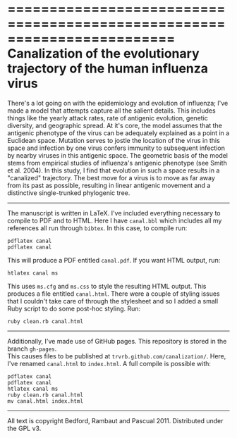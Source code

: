 ========================================================================
Canalization of the evolutionary trajectory of the human influenza virus
========================================================================

There's a lot going on with the epidemiology and evolution of influenza; I've made a model that 
attempts capture all the salient details. This includes things like the yearly attack rates, rate of 
antigenic evolution, genetic diversity, and geographic spread. At it's core, the model assumes that 
the antigenic phenotype of the virus can be adequately explained as a point in a Euclidean space. 
Mutation serves to jostle the location of the virus in this space and infection by one virus confers 
immunity to subsequent infection by nearby viruses in this antigenic space. The geometric basis of 
the model stems from empirical studies of influenza's antigenic phenotype (see Smith et al. 2004). 
In this study, I find that evolution in such a space results in a "canalized" trajectory. The best 
move for a virus is to move as far away from its past as possible, resulting in linear antigenic 
movement and a distinctive single-trunked phylogenic tree.

-------------------------------------------

The manuscript is written in LaTeX.  I've included everything necessary to compile to PDF and to 
HTML.  Here I have `canal.bbl` which includes all my references all run through `bibtex`. In this case, 
to compile run:

	pdflatex canal
	pdflatex canal
	
This will produce a PDF entitled `canal.pdf`.  If you want HTML output, run:

	htlatex canal ms
	
This uses `ms.cfg` and `ms.css` to style the resulting HTML output.  This produces a file entitled 
`canal.html`.  There were a couple of styling issues that I couldn't take care of through the 
stylesheet and so I added a small Ruby script to do some post-hoc styling.  Run:

	ruby clean.rb canal.html

-------------------------------------------

Additionally, I've made use of GitHub pages.  This repository is stored in the branch `gh-pages`.  
This causes files to be published at `trvrb.github.com/canalization/`. Here, I've renamed `canal.html` to
`index.html`.  A full compile is possible with:

	pdflatex canal
	pdflatex canal
	htlatex canal ms
	ruby clean.rb canal.html
	mv canal.html index.html

-------------------------------------------

All text is copyright Bedford, Rambaut and Pascual 2011. Distributed under the GPL v3.